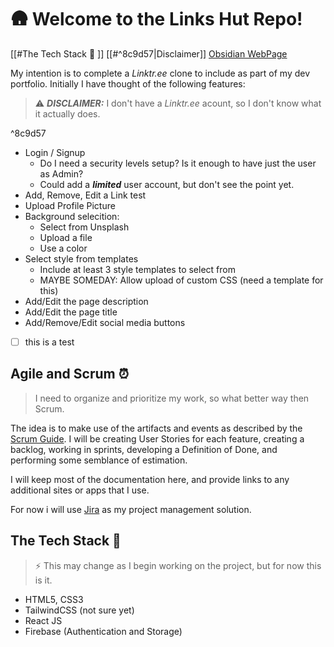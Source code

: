 # 🛖 Welcome to the Links Hut Repo!

[[#The Tech Stack 👾 ]]
[[#^8c9d57|Disclaimer]]
[Obsidian WebPage](https://obsidian.md)


My intention is to complete a _Linktr.ee_ clone to include as part of my dev portfolio. Initially I have thought of the following features:

> ⚠️ ***DISCLAIMER:***  I don't have a _Linktr.ee_ acount, so I don't know what it actually does.

^8c9d57

- Login / Signup 
	- Do I need a security levels setup? Is it enough to have just the user as Admin?
	- Could add a ***limited*** user account, but don't see the point yet.
- Add, Remove, Edit a Link test
- Upload Profile Picture
- Background selecition:
	- Select from Unsplash
	- Upload a file
	- Use a color
- Select style from templates
	- Include at least 3 style templates to select from
	- MAYBE SOMEDAY: Allow upload of custom CSS (need a template for this)
- Add/Edit the page description
- Add/Edit the page title
- Add/Remove/Edit social media buttons
- [ ] this is a test

## Agile and Scrum ⏰

> I need to organize and prioritize  my work, so what better way then Scrum.

The idea is to make use of the artifacts and events as described by the [Scrum Guide](https://www.scrum.org/resources/scrum-guide). I will be creating User Stories for each feature, creating a backlog, working in sprints, developing a Definition of Done, and performing some semblance of estimation.

I will keep most of the documentation here, and provide links to any additional sites or apps that I  use. 

For now i will use [Jira](https://www.atlassian.com/software/jira) as my project management solution.


## The Tech Stack 👾

> ⚡️ This may change as I begin working on the project, but for now this is it.

- HTML5, CSS3
- TailwindCSS (not sure yet)
- React JS
- Firebase (Authentication and Storage)
